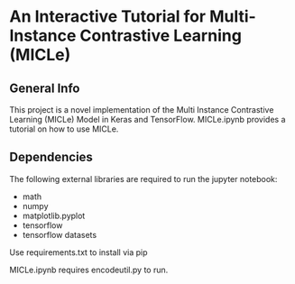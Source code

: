 # An Interactive Tutorial for Multi-Instance Contrastive Learning (MICLe)

## General Info

This project is a novel implementation of the Multi Instance Contrastive Learning (MICLe) Model in Keras and TensorFlow. MICLe.ipynb provides a tutorial on how to use MICLe. 

## Dependencies 

The following external libraries are required to run the jupyter notebook:

- math
- numpy
- matplotlib.pyplot
- tensorflow
- tensorflow datasets
  
Use requirements.txt to install via pip

MICLe.ipynb requires encodeutil.py to run. 
